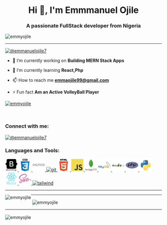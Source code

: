<h1 align="center">Hi 👋, I'm Emmmanuel Ojile</h1>
<h3 align="center">A passionate FullStack developer from Nigeria</h3>

<p align="left"> <img src="https://komarev.com/ghpvc/?username=emmyojile&label=Profile%20views&color=0e75b6&style=flat" alt="emmyojile" /> </p>

<hr>

<p align="left"> <a href="https://twitter.com/@emmanuelojile7" target="blank"><img src="https://img.shields.io/twitter/follow/@emmanuelojile7?logo=twitter&style=for-the-badge" alt="@emmanuelojile7" /></a> </p>

- 🔭 I’m currently working on **Building MERN Stack Apps**

- 🌱 I’m currently learning **React,Php**

- 📫 How to reach me **emmaojile99@gmail.com**

- ⚡ Fun fact **Am an Active VolleyBall Player**

<p align="left"> <a href="https://github.com/ryo-ma/github-profile-trophy"><img src="https://github-profile-trophy.vercel.app/?username=emmyojile" alt="emmyojile" /></a> </p>

<br>

<h3 align="left">Connect with me:</h3>
<p align="left">
<a href="https://twitter.com/@emmanuelojile7" target="blank"><img align="center" src="https://raw.githubusercontent.com/rahuldkjain/github-profile-readme-generator/master/src/images/icons/Social/twitter.svg" alt="@emmanuelojile7" height="30" width="40" /></a>
</p>

<h3 align="left">Languages and Tools:</h3>
<p align="left"> <a href="https://getbootstrap.com" target="_blank" rel="noreferrer"> <img src="https://raw.githubusercontent.com/devicons/devicon/master/icons/bootstrap/bootstrap-plain-wordmark.svg" alt="bootstrap" width="40" height="40"/> </a> <a href="https://www.w3schools.com/css/" target="_blank" rel="noreferrer"> <img src="https://raw.githubusercontent.com/devicons/devicon/master/icons/css3/css3-original-wordmark.svg" alt="css3" width="40" height="40"/> </a> <a href="https://expressjs.com" target="_blank" rel="noreferrer"> <img src="https://raw.githubusercontent.com/devicons/devicon/master/icons/express/express-original-wordmark.svg" alt="express" width="40" height="40"/> </a> <a href="https://git-scm.com/" target="_blank" rel="noreferrer"> <img src="https://www.vectorlogo.zone/logos/git-scm/git-scm-icon.svg" alt="git" width="40" height="40"/> </a> <a href="https://www.w3.org/html/" target="_blank" rel="noreferrer"> <img src="https://raw.githubusercontent.com/devicons/devicon/master/icons/html5/html5-original-wordmark.svg" alt="html5" width="40" height="40"/> </a> <a href="https://developer.mozilla.org/en-US/docs/Web/JavaScript" target="_blank" rel="noreferrer"> <img src="https://raw.githubusercontent.com/devicons/devicon/master/icons/javascript/javascript-original.svg" alt="javascript" width="40" height="40"/> </a> <a href="https://www.mongodb.com/" target="_blank" rel="noreferrer"> <img src="https://raw.githubusercontent.com/devicons/devicon/master/icons/mongodb/mongodb-original-wordmark.svg" alt="mongodb" width="40" height="40"/> </a> <a href="https://www.mysql.com/" target="_blank" rel="noreferrer"> <img src="https://raw.githubusercontent.com/devicons/devicon/master/icons/mysql/mysql-original-wordmark.svg" alt="mysql" width="40" height="40"/> </a> <a href="https://nodejs.org" target="_blank" rel="noreferrer"> <img src="https://raw.githubusercontent.com/devicons/devicon/master/icons/nodejs/nodejs-original-wordmark.svg" alt="nodejs" width="40" height="40"/> </a> <a href="https://www.php.net" target="_blank" rel="noreferrer"> <img src="https://raw.githubusercontent.com/devicons/devicon/master/icons/php/php-original.svg" alt="php" width="40" height="40"/> </a> <a href="https://www.python.org" target="_blank" rel="noreferrer"> <img src="https://raw.githubusercontent.com/devicons/devicon/master/icons/python/python-original.svg" alt="python" width="40" height="40"/> </a> <a href="https://reactjs.org/" target="_blank" rel="noreferrer"> <img src="https://raw.githubusercontent.com/devicons/devicon/master/icons/react/react-original-wordmark.svg" alt="react" width="40" height="40"/> </a> <a href="https://sass-lang.com" target="_blank" rel="noreferrer"> <img src="https://raw.githubusercontent.com/devicons/devicon/master/icons/sass/sass-original.svg" alt="sass" width="40" height="40"/> </a> <a href="https://tailwindcss.com/" target="_blank" rel="noreferrer"> <img src="https://www.vectorlogo.zone/logos/tailwindcss/tailwindcss-icon.svg" alt="tailwind" width="40" height="40"/> </a> </p>
<hr>
<p><img align="left" src="https://github-readme-stats.vercel.app/api/top-langs?username=emmyojile&show_icons=true&locale=en&layout=compact" alt="emmyojile" /></p>
<hr>
<p>&nbsp;<img align="center" src="https://github-readme-stats.vercel.app/api?username=emmyojile&show_icons=true&locale=en" alt="emmyojile" /></p>
<hr>
<p><img align="center" src="https://github-readme-streak-stats.herokuapp.com/?user=emmyojile&" alt="emmyojile" /></p>
